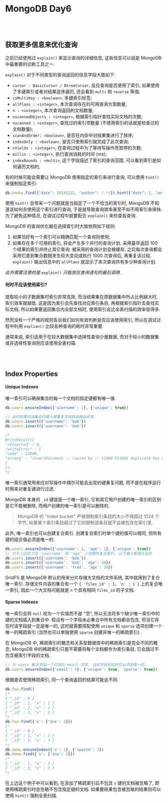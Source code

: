# MongoDB Day6

<br>
<br>

## 获取更多信息来优化查询

之前已经使用过 `explain()` 来显示查询的详细信息,
这些信息可以说是 MongoDB 中最重要的诊断工具之一.

`explain()` 对于不同类型的查询返回的信息字段大致如下:
- `cursor : BasicCursor / BtreeCursor`, 反应查询是否使用了索引,
如果使用了多键索引或者对结果逆序遍历, 还会看到 `multi` 和 `reverse` 等值;
- `isMultiKey : <boolean>`, 多键索引标签;
- `allPlans : <integer>`, 本次查询存在的可用查询方案数量;
- `n : <integer>`, 本次查询返回的文档数量;
- `nscannedObjects : <integer>`, 根据索引指针查找实际文档的次数;
- `nscanned : <integer>`, 查找过的索引项数量 (不使用索引的话就是检查过的文档数量);
- `scanAndOrder: <boolean>`, 是否在内存中对结果集进行了排序;
- `indexOnly : <boolean>`, 是否只使用索引就完成了此次查询;
- `nYields : <integer>`, 在查询过程中为了等待写操作而暂停的次数;
- `millis : <integer>`, 执行查询消耗的时间 (ms);
- `indexBounds : <multi>`, 这个字段描述了索引的查询范围, 可以看到索引是如何遍历文档的;

有的时候可能会需要让 MongoDB 使用指定的索引来进行查询,
可以使用 `hint()` 来强制指定索引:

```js
db.books.find({"date": 20141222, "author": /.*/}).hint({"date": 1, "author": 1})
```

使用 `hint()` 会带来一个问题就是当指定了一个不恰当的索引时,
MongoDB 不知道该如何去使用这个索引进行查询, 于是就导致查询效率甚至不如不用索引来得快.
为了避免这种情况, 在调试过程中就要配合 `explain()` 来检查各查询.

MongoDB 的查询优化器在选择索引时大致依照如下规则:
1. 如果恰好有一个索引可以精确匹配一个查询则使用;
2. 如果存在多个可用的索引, 将会产生多个并行的查询计划,
采用最早返回 100 个结果的索引并终止其它查询.
被采用的查询计划会被缓存,
之后每次查询都会采用它直到集合数据发生较大变动或执行 1000 次查询后, 再重复该过程.
`explain()` 输出信息中的 `allPlans` 就显示了本次查询共有多少种查询计划.

_此外需要注意的是_ `explain()` _只能放在查询语句的最后调用._

#### 何时不应该使用索引?

提取较小的子数据集时索引非常高效, 而当结果集在原数据集中所占比例越大时, 索引效率就越低.
这是因为索引会先查找对应索引条目, 再根据索引指针去查找实际文档,
所以如果要返回集合内全部文档时, 使用索引会比全表扫描的效率低得多.

然而没有一个严格的规则告诉我们如何有效判断是否应该使用索引,
所以在调试过程中利用 `explian()` 比较各种查询的耗时非常重要.

通常来说, 索引适用于在较大数据集中选择性查询少量数据,
而对于较小的数据集或非选择性查询则应该使用全表扫描.

<br>
<br>

## Index Properties

#### Unique Indexes

唯一索引可以确保集合的每一个文档的指定键都有唯一值.

```js
db.users.ensureIndex({'username': 1}, {'unique': true})

// 此时如果向该集合内插入键重复文档则会抛出异常
db.users.insert({'username': 'bob'})
db.users.insert({'username': 'bob'})

/*
WriteResult({
"nInserted" : 0,
"writeError" : {
"code" : 11000,
"errmsg" : "insertDocument :: caused by :: 11000 E11000 duplicate key error index: demo.users.$username_1  dup key: { : \"bob\" }"
}
})
*/
```

唯一索引通常用来应对写操作中偶尔可能会出现的键重复问题,
而不是在程序运行时用来对重复键进行过滤.

MongoDB 本身的 `_id` 键就是一个唯一索引, 它和其它用户创建的唯一索引的区别是它不能被删除,
而用户创建的唯一索引是可以删除的.

> MongoDB 的 "Index bucket" 严格限制索引条目的大小不得超过 1024 个字节,
> 如果某个索引条目超过了它的限制该条目就不会被包含在索引里,

此外, 唯一索引也可以创建复合索引. 创建复合索引时单个键的值可以相同,
但所有键的组合值必须是唯一的.

```js
db.users.ensureIndex({'username': 1, 'age': 1}, {'unique': true})
// 对于上边这个在 'username' 和 'age' 上创建的复合索引, 以下插入都是合法的
db.users.insert({'username': 'bob'})
db.users.insert({'username': 'bob', 'age': 24})
db.users.insert({'username': 'fred', 'age': 24})
```

GridFS 是 MongoDB 默认的用来分片存储大文档的文件系统,
其中就用到了复合唯一索引.
存储文件内容的集合有一个 `{ 'files_id' : 1, 'n' : 1 }` 上的复合唯一索引,
因此一个大文档可能就是 `n` 个具有相同 `files_id` 的子文档.

#### Sparse Indexes

唯一索引会将 `null` 视为一个实值而不是 "空",
所以无法将多个缺少唯一索引中的键的文档插入到集合中.
假设有一个字段未必集合中所有文档都会包含, 但当它存在时该字段就一定是唯一的,
这时就需要搭配使用 `unique` 和 `sparse` 选项创建一个唯一的稀疏索引
(当然也可以单独使用 `sparse` 创建非唯一的稀疏索引).

在 MongoDB 中, 稀疏索引的概念和关系型数据库中的稀疏索引是完全不同的概念,
MongoDB 中的稀疏索引只是不需要将每个文档都作为索引条目,
它会跳过不包含被索引字段的文档.

```js
// 为 users 集合添加一个可选的 email 字段, 当该字段存在时它必须是唯一的.
db.users.ensureIndex({'email': 1}, {'unique': true, 'sparse': true})
```

根据是否使用稀疏索引, 同一个查询返回的结果可能会不同.

```js
db.foo.find()
/*
{ "_id" : 0 }
{ "_id" : 1, "x" : 1 }
{ "_id" : 2, "x" : 2 }
{ "_id" : 3, "x" : 3 }
*/
db.foo.find({'x': {'$ne': 2}})
/*
{ "_id" : 0 }
{ "_id" : 1, "x" : 1 }
{ "_id" : 3, "x" : 3 }
*/
db.demo.ensureIndex({'x': 1}, {'sparse': 1})
db.demo.find({'x': {'$ne': 2}})
/*
{ "_id" : 1, "x" : 1 }
{ "_id" : 3, "x" : 3 }
*/
```

在上边这个例子中可以看到, 在添加了稀疏索引后不包含 `x` 键的文档被忽略了,
即使用稀疏索引时会忽略不包含指定键的文档.
如果要结果包含被忽略的结果则可以使用 `hint()` 强制全表扫描.
